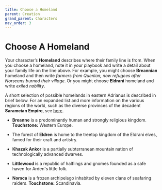 ```yaml
---
title: Choose a Homeland
parent: Creation
grand_parent: Characters
nav_order: 3
---
```


# Choose A Homeland
Your character’s **Homeland** describes where their family line is from. When you choose a homeland, note it in your playbook and write a detail about your family life on the line above. For example, you might choose **Breannian** homeland and then write *farmers from Quenlan, now refugees after Norscans burned their village*. Or you might choose **Eldrani** homeland and write *exiled nobility*.

A short selection of possible homelands in eastern Adrianus is described in brief below. For an expanded list and more information on the various regions of the world, such as the diverse provinces of the decadent **Sarameian Empire**, see [here](https://stormchaserroleplaying.com/Arden/Regions/).

* **Breanne** is a predominantly human and strongly religious kingdom. **Touchstone:** Western Europe.

* The forest of **Eldren** is home to the treetop kingdom of the Eldrani elves, famed for their craft and artistry.

* **Khazak Ankor** is a partially subterranean mountain nation of technologically advanced dwarves.

* **Littlewood** is a republic of halflings and gnomes founded as a safe haven for Arden's little folk.

* **Norsca** is a frozen archipelago inhabited by eleven clans of seafaring raiders. **Touchstone:** Scandinavia.

